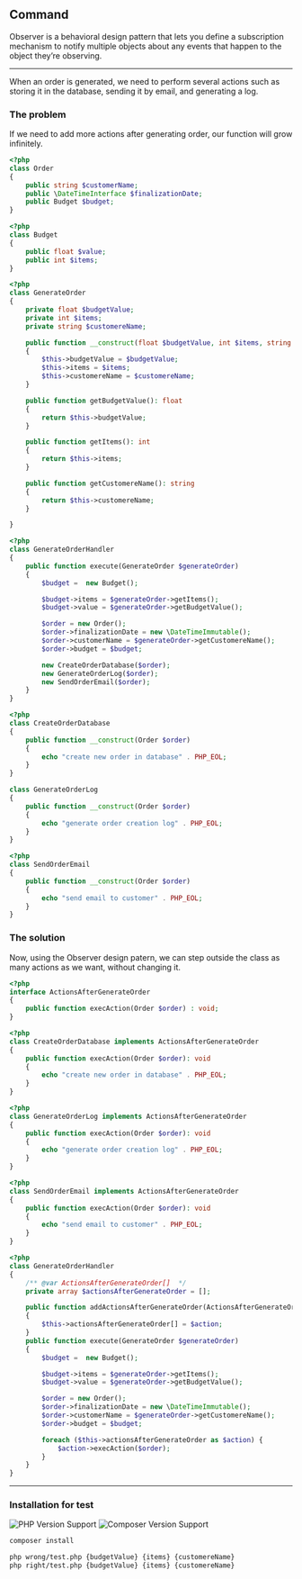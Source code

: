 ## Command

Observer is a behavioral design pattern that lets you define a subscription mechanism to notify multiple objects about any events that happen to the object they’re observing.

-----

When an order is generated, we need to perform several actions such as storing it in the database, sending it by email, and generating a log.

### The problem

If we need to add more actions after generating order, our function will grow infinitely.

```php
<?php
class Order
{
    public string $customerName;
    public \DateTimeInterface $finalizationDate;
    public Budget $budget;
}
```
```php
<?php
class Budget 
{
    public float $value;
    public int $items;
}
```

```php
<?php
class GenerateOrder
{
    private float $budgetValue;
    private int $items;
    private string $customereName;

    public function __construct(float $budgetValue, int $items, string $customereName)
    {
        $this->budgetValue = $budgetValue;
        $this->items = $items;
        $this->customereName = $customereName;
    }

    public function getBudgetValue(): float
    {
        return $this->budgetValue;
    }

    public function getItems(): int
    {
        return $this->items;
    }

    public function getCustomereName(): string
    {
        return $this->customereName;
    }

}
```

```php
<?php
class GenerateOrderHandler
{
    public function execute(GenerateOrder $generateOrder)
    {
        $budget =  new Budget();

        $budget->items = $generateOrder->getItems();
        $budget->value = $generateOrder->getBudgetValue();

        $order = new Order();
        $order->finalizationDate = new \DateTimeImmutable();
        $order->customerName = $generateOrder->getCustomereName();
        $order->budget = $budget;

        new CreateOrderDatabase($order);
        new GenerateOrderLog($order);
        new SendOrderEmail($order);
    }
}
```
```php
<?php
class CreateOrderDatabase
{
    public function __construct(Order $order)
    {
        echo "create new order in database" . PHP_EOL;
    }
}
```
```php
class GenerateOrderLog
{
    public function __construct(Order $order)
    {
        echo "generate order creation log" . PHP_EOL;
    }
}
```
```php
<?php
class SendOrderEmail
{
    public function __construct(Order $order)
    {
        echo "send email to customer" . PHP_EOL;
    }
}
```
### The solution

Now, using the Observer design patern, we can step outside the class as many actions as we want, without changing it.
```php
<?php
interface ActionsAfterGenerateOrder
{
    public function execAction(Order $order) : void;
}
```
```php
<?php
class CreateOrderDatabase implements ActionsAfterGenerateOrder
{
    public function execAction(Order $order): void
    {
        echo "create new order in database" . PHP_EOL;
    }
}
```
```php
<?php
class GenerateOrderLog implements ActionsAfterGenerateOrder
{
    public function execAction(Order $order): void
    {
        echo "generate order creation log" . PHP_EOL;
    }
}
```
```php
<?php
class SendOrderEmail implements ActionsAfterGenerateOrder
{
    public function execAction(Order $order): void
    {
        echo "send email to customer" . PHP_EOL;
    }
}
```
```php
<?php
class GenerateOrderHandler
{
    /** @var ActionsAfterGenerateOrder[]  */
    private array $actionsAfterGenerateOrder = [];

    public function addActionsAfterGenerateOrder(ActionsAfterGenerateOrder $action)
    {
        $this->actionsAfterGenerateOrder[] = $action;
    }
    public function execute(GenerateOrder $generateOrder)
    {
        $budget =  new Budget();

        $budget->items = $generateOrder->getItems();
        $budget->value = $generateOrder->getBudgetValue();

        $order = new Order();
        $order->finalizationDate = new \DateTimeImmutable();
        $order->customerName = $generateOrder->getCustomereName();
        $order->budget = $budget;

        foreach ($this->actionsAfterGenerateOrder as $action) {
            $action->execAction($order);
        }
    }
}
```
-----

### Installation for test

![PHP Version Support](https://img.shields.io/badge/php-7.4%2B-brightgreen.svg?style=flat-square) ![Composer Version Support](https://img.shields.io/badge/composer-2.2.9%2B-brightgreen.svg?style=flat-square)

```bash
composer install
```

```bash
php wrong/test.php {budgetValue} {items} {customereName}
php right/test.php {budgetValue} {items} {customereName}
```